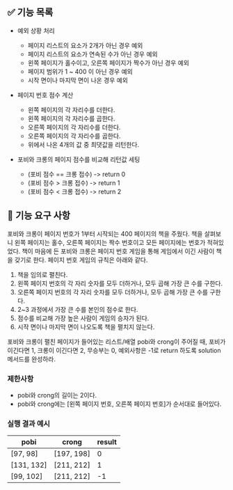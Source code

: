 ## ✅ 기능 목록

- 예외 상황 처리
    - 페이지 리스트의 요소가 2개가 아닌 경우 예외
    - 페이지 리스트의 요소가 연속된 수가 아닌 경우 예외
    - 왼쪽 페이지가 홀수이고, 오른쪽 페이지가 짝수가 아닌 경우 예외
    - 페이지 범위가 1 ~ 400 이 아닌 경우 예외
    - 시작 면이나 마지막 면이 나온 경우 예외

- 페이지 번호 점수 계산
    - 왼쪽 페이지의 각 자리수를 더한다.
    - 왼쪽 페이지의 각 자리수를 곱한다.
    - 오른쪽 페이지의 각 자리수를 더한다.
    - 오른쪽 페이지의 각 자리수를 곱한다.
    - 위에서 나온 4개의 값 중 최댓값을 리턴한다.

- 포비와 크롱의 페이지 점수를 비교해 리턴값 세팅
    - (포비 점수 == 크롱 접수) -> return 0
    - (포비 점수 > 크롱 접수) -> return 1
    - (포비 점수 < 크롱 접수) -> return 2

## 🚀 기능 요구 사항

포비와 크롱이 페이지 번호가 1부터 시작되는 400 페이지의 책을 주웠다. 책을 살펴보니 왼쪽 페이지는 홀수, 오른쪽 페이지는 짝수 번호이고 모든 페이지에는 번호가 적혀있었다. 책이 마음에 든 포비와 크롱은 페이지
번호 게임을 통해 게임에서 이긴 사람이 책을 갖기로 한다. 페이지 번호 게임의 규칙은 아래와 같다.

1. 책을 임의로 펼친다.
2. 왼쪽 페이지 번호의 각 자리 숫자를 모두 더하거나, 모두 곱해 가장 큰 수를 구한다.
3. 오른쪽 페이지 번호의 각 자리 숫자를 모두 더하거나, 모두 곱해 가장 큰 수를 구한다.
4. 2~3 과정에서 가장 큰 수를 본인의 점수로 한다.
5. 점수를 비교해 가장 높은 사람이 게임의 승자가 된다.
6. 시작 면이나 마지막 면이 나오도록 책을 펼치지 않는다.

포비와 크롱이 펼친 페이지가 들어있는 리스트/배열 pobi와 crong이 주어질 때, 포비가 이긴다면 1, 크롱이 이긴다면 2, 무승부는 0, 예외사항은 -1로 return 하도록 solution 메서드를 완성하라.

### 제한사항

- pobi와 crong의 길이는 2이다.
- pobi와 crong에는 [왼쪽 페이지 번호, 오른쪽 페이지 번호]가 순서대로 들어있다.

### 실행 결과 예시

| pobi | crong | result |
| --- | --- | --- |
| [97, 98] | [197, 198] | 0 |
| [131, 132] | [211, 212] | 1 |
| [99, 102] | [211, 212] | -1 |
